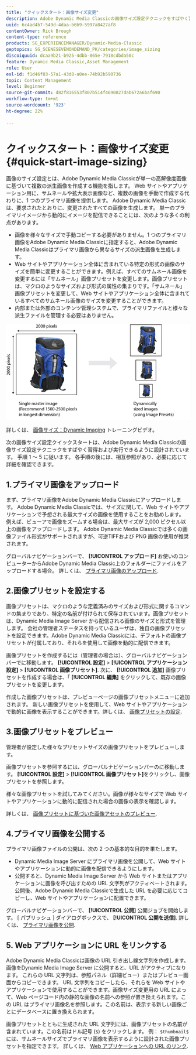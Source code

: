 ```yaml
---
title: "クイックスタート：画像サイズ変更"
description: Adobe Dynamic Media Classicの画像サイズ設定テクニックをすばやく習得して実行するのに役立つ、概要と画像サイズ変更のクイックスタートです。
uuid: 6c4ad4b7-549d-4daa-b6b9-5997a8427af8
contentOwner: Rick Brough
content-type: reference
products: SG_EXPERIENCEMANAGER/Dynamic-Media-Classic
geptopics: SG_SCENESEVENONDEMAND_PK/categories/image_sizing
discoiquuid: dcaa9b21-b925-4dbb-865e-7918cdbda50c
feature: Dynamic Media Classic,Asset Management
role: User
exl-id: f1d46f03-57a1-43d8-a0ee-74b92b590736
topic: Content Management
level: Beginner
source-git-commit: d82f816553f807b514f4690827dab672a6baf690
workflow-type: tm+mt
source-wordcount: '923'
ht-degree: 22%

---
```


# クイックスタート：画像サイズ変更{#quick-start-image-sizing}

画像のサイズ設定とは、Adobe Dynamic Media Classicが単一の高解像度画像に基づいて複数の派生画像を作成する機能を指します。 Web サイトやアプリケーション用に、サムネールや拡大表示画像など、複数の画像を手動で作成する代わりに、1 つのプライマリ画像を提供します。 Adobe Dynamic Media Classicは、要求されたとおりに、変更されたすべての画像を生成します。 単一のプライマリイメージから動的にイメージを配信できることには、次のような多くの利点があります。

* 画像を様々なサイズで手動コピーする必要がありません。1 つのプライマリ画像をAdobe Dynamic Media Classicに指定すると、Adobe Dynamic Media Classicはプライマリ画像から異なるサイズの派生画像を生成します。
* Web サイトやアプリケーション全体に含まれている特定の形式の画像のサイズを簡単に変更することができます。例えば、すべてのサムネール画像を変更するには「サムネール」画像プリセットを変更します。画像プリセットは、マクロのようなサイズおよび形式の属性の集まりです。「サムネール」画像プリセットを変更して、Web サイトやアプリケーション全体に含まれているすべてのサムネール画像のサイズを変更することができます。
* 内部または外部のコンテンツ管理システムで、プライマリファイルと様々な派生ファイルを管理する必要はありません。

![同じ高解像度のプライマリファイルから、異なるサイズの複数の派生画像を作成できます。](/help/using/assets/is_derivative_sizes_popup.png)

詳しくは、 [画像サイズ：Dynamic Imaging](https://s7d5.scene7.com/s7viewers/html5/VideoViewer.html?videoserverurl=https://s7d5.scene7.com/is/content/&amp;emailurl=https://s7d5.scene7.com/s7/emailFriend&amp;serverUrl=https://s7d5.scene7.com/is/image/&amp;config=Scene7SharedAssets/Universal_HTML5_Video&amp;contenturl=https://s7d5.scene7.com/skins/&amp;asset=S7tutorials/557_Image%20Sizing_converted%20renamed_Dynamic%20Imaging-AVS) トレーニングビデオ。

次の画像サイズ設定クイックスタートは、Adobe Dynamic Media Classicの画像サイズ設定テクニックをすばやく習得および実行できるように設計されています。 手順 1 ～ 5 に従います。 各手順の後には、相互参照があり、必要に応じて詳細を確認できます。

## 1.プライマリ画像をアップロード

まず、プライマリ画像をAdobe Dynamic Media Classicにアップロードします。 Adobe Dynamic Media Classicでは、サイズに関して、Web サイトやアプリケーションで予想される最大サイズの画像を使用することをお勧めします。 例えば、ビューアで画像をズームする場合は、最大サイズが 2,000 ピクセル以上の画像をアップロードします。 Adobe Dynamic Media Classicでは多くの画像ファイル形式がサポートされますが、可逆TIFFおよび PNG 画像の使用が推奨されます。

グローバルナビゲーションバーで、 **[!UICONTROL アップロード]** お使いのコンピューターからAdobe Dynamic Media Classic上のフォルダーにファイルをアップロードする場合。 詳しくは、 [プライマリ画像のアップロード](uploading-master-images.md#uploading_master_images).

## 2.画像プリセットを設定する

画像プリセットは、マクロのような定義済みのサイズおよび形式に関するコマンドの集まりであり、特定の名前が付けられて保存されています。画像プリセットは、Dynamic Media Image Server から配信される画像のサイズと形式を管理します。 会社の管理者ステータスを持っているユーザは、独自の画像プリセットを設定できます。Adobe Dynamic Media Classicには、デフォルトの画像プリセットが付属しており、それらを使用して画像を動的に配信できます。

画像プリセットを作成するには（管理者の場合は）、グローバルナビゲーションバーでに移動します。 **[!UICONTROL 設定]** > **[!UICONTROL アプリケーション設定]** > **[!UICONTROL 画像プリセット]**. 次に、 **[!UICONTROL 追加]** 画像プリセットを作成する場合は、「 **[!UICONTROL 編集]** をクリックして、既存の画像プリセットを変更します。

作成した画像プリセットは、プレビューページの画像プリセットメニューに追加されます。 新しい画像プリセットを使用して、Web サイトやアプリケーションで動的に画像を表示することができます。詳しくは、 [画像プリセットの設定](setting-image-presets.md#setting_up_image_presets).

## 3.画像プリセットをプレビュー

管理者が設定した様々なプリセットサイズの画像プリセットをプレビューします。

画像プリセットを参照するには、グローバルナビゲーションバーのに移動します。 **[!UICONTROL 設定]** > **[!UICONTROL 画像プリセット]**&#x200B;をクリックし、画像プリセットを参照します。

様々な画像プリセットを試してみてください。画像が様々なサイズで Web サイトやアプリケーションに動的に配信された場合の画像の表示を確認します。

詳しくは、 [画像プリセットに基づいた画像アセットのプレビュー](previewing-asset.md#previewing_an_image_asset_based_on_its_image_preset).

## 4.プライマリ画像を公開する

プライマリ画像ファイルの公開は、次の 2 つの基本的な目的を果たします。

* Dynamic Media Image Server にプライマリ画像を公開して、Web サイトやアプリケーションに動的に画像を配信できるようにします。
* 公開すると、Dynamic Media Image Server から Web サイトまたはアプリケーションに画像を呼び出すための URL 文字列がアクティベートされます。 公開後、Adobe Dynamic Media Classicで生成した URL を必要に応じてコピーし、Web サイトやアプリケーションに配置できます。

グローバルナビゲーションバーで、 **[!UICONTROL 公開]** 公開ジョブを開始します。 [ パブリッシュ ] ダイアログボックスで、 **[!UICONTROL 公開を送信]**. 詳しくは、 [プライマリ画像を公開](publishing-master-images.md#publishing_master_images).

## 5. Web アプリケーションに URL をリンクする

Adobe Dynamic Media Classicは画像の URL 引き出し線文字列を作成します。 画像をDynamic Media Image Server に公開すると、URL がアクティブになります。 これらの URL 文字列は、参照パネル（詳細ビュー）またはプレビュー画面からコピーできます。 URL 文字列をコピーしたら、それらを Web サイトやアプリケーションで使用することができます。画像サイズ変更用の URL によって、Web ページコード内の静的な画像の名前への参照が置き換えられます。この URL はプライマリ画像名を参照します。この名前は、表示する新しい画像ごとにデータベースに置き換えられます。

画像プリセットとともに生成された URL 文字列には、画像プリセットの名前が含まれています。この名前はドル記号 (`$`) をクリックします。 例： `$thumbnail$` には、サムネールサイズでプライマリ画像を表示するように設計された画像プリセットを指定できます。 詳しくは、 [Web アプリケーションへの URL のリンク](linking-urls-web-application.md#linking_urls_to_your_web_application).
